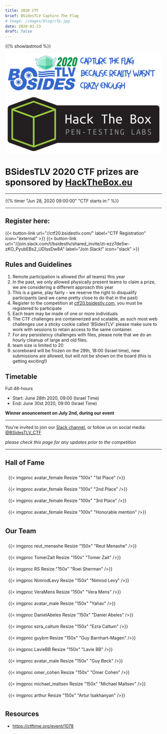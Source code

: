 ```yaml
---
title: 2020 CTF
brief: BSidesTLV Capture The Flag
# image: /images/blog/cfp.jpg
date: 2020-01-23
draft: false
---
```

{{% showlastmod %}}

<div class="row">
    <div class="col-xs-12 col-sm-10 col-md-8 col-lg-6">
        <div class="box" style="">
            <img src="banner-1500.png" alt="banner" style="max-width: 100%;">
        </div>
    </div>
    <div class="col-xs-12 col-sm-8 col-md-6 col-lg-4">
        <div class="box" style="">
            <a href="https://HackTheBox.eu/" target="_blank"><img src="htb.png" alt="banner" style="max-width: 100%;"></a>
            <h1>BSidesTLV 2020 CTF prizes are sponsored by <a href="https://HackTheBox.eu/" target="_blank">HackTheBox.eu</a></h1>
        </div>
    </div>
</div>

---

{{% timer "Jun 28, 2020 09:00:00" "CTF starts in:" %}}

---

<link rel="stylesheet" href="https://cdnjs.cloudflare.com/ajax/libs/flexboxgrid/6.3.1/flexboxgrid.min.css" type="text/css" >


<div class="row">
    <div class="col-xs-6 col-sm-4 col-md-3 col-lg-2">
    <h2>Register here:</h2>
        {{< button-link url="//ctf20.bsidestlv.com/" label="CTF Registration" icon="external" >}}
        {{< button-link url="//join.slack.com/t/bsidestlv/shared_invite/zt-ezz7de5w-zKO_PyubEBs2_UDIssDw8A" label="Join Slack!" icon="slack" >}}
    </div>
    <div class="col-xs-14 col-sm-10 col-md-8 col-lg-6">
        <div class="box" style="">
        <h2> Rules and Guidelines </h2>

1. Remote participation is allowed (for all teams) this year  
2. In the past, we only allowed physically present teams to claim a prize, we are considering a different approach this year  
3. This is a game, play fairly - we reserve the right to disqualify participants (and we came pretty close to do that in the past)  
4. Register to the competition at [ctf20.bsidestlv.com](https://ctf20.bsidestlv.com), you must be registered to participate  
5. Each team may be made of one or more individuals  
6. The CTF challenges are containerized and scalable, as such most web challenges use a sticky cookie called 'BSidesTLV' please make sure to work with sessions to retain access to the same container.  
7. For any persistency challenges with files, please note that we do an hourly cleanup of large and old files.  
8. team size is limited to 20
9. scoreboard will be frozen on the 29th, 18:00 (Israel time), new submissions are allowed, but will not be shown on the board (this is getting exciting!)
        </div>
    </div>
    <div class="col-xs-12 col-sm-8 col-md-6 col-lg-4">
<h2>Timetable</h2>
Full 48-hours

* Start: June 28th 2020, 09:00 (Israel Time)
* End:   June 30st 2020, 09:00 (Israel Time)

**Winner anouncement on July 2nd, during our event**
    </div>
</div>

---

You're invited to join our [Slack channel](https://join.slack.com/t/bsidestlv/shared_invite/zt-ezz7de5w-zKO_PyubEBs2_UDIssDw8A), or follow us on social media: [@BSidesTLV_CTF](https://twitter.com/BSidesTLV_CTF)

*please check this page for any updates prior to the competition*

---

## Hall of Fame

<div class="row">
    <div class="col-xs-12 col-sm-8 col-md-6 col-lg-2">
        <div class="box" style="border:0px solid black; padding:10px;vertical-align:top;">{{< imgproc avatar_female Resize "100x" "1st Place" />}}</div>
    </div>
    <div class="col-xs-12 col-sm-8 col-md-6 col-lg-2">
        <div class="box" style="border:0px solid black; padding:10px;vertical-align:top;">{{< imgproc avatar_female Resize "100x" "2nd Place" />}}</div>
    </div>
    <div class="col-xs-12 col-sm-8 col-md-6 col-lg-2">
        <div class="box" style="border:0px solid black; padding:10px;vertical-align:top;">{{< imgproc avatar_female Resize "100x" "3rd Place" />}}</div>
    </div>
    <div class="col-xs-12 col-sm-8 col-md-6 col-lg-2">
        <div class="box" style="border:0px solid black; padding:10px;vertical-align:top;">{{< imgproc avatar_female Resize "100x" "Honorable mention" />}}</div>
    </div>
</div>

## Our Team

<div class="row">
    <div class="col-xs-12 col-sm-8 col-md-6 col-lg-2">
        <div class="box" style="border:0px solid black; padding:10px;vertical-align:top;">{{< imgproc reut_menashe Resize "150x" "Reut Menashe" />}}</div>
    </div>
    <div class="col-xs-12 col-sm-8 col-md-6 col-lg-2">
        <div class="box" style="border:0px solid black; padding:10px;vertical-align:top;">{{< imgproc TomerZait Resize "150x" "Tomer Zait" />}}</div>
    </div>
    <div class="col-xs-12 col-sm-8 col-md-6 col-lg-2">
        <div class="box" style="border:0px solid black; padding:10px;vertical-align:top;">{{< imgproc RS Resize "150x" "Roei Sherman" />}} </div>
    </div>
    <div class="col-xs-12 col-sm-8 col-md-6 col-lg-2">
        <div class="box" style="border:0px solid black; padding:10px;vertical-align:top;">{{< imgproc NimrodLevy Resize "150x" "Nimrod Levy" />}}</div>
    </div>
    <div class="col-xs-12 col-sm-8 col-md-6 col-lg-2">
        <div class="box" style="border:0px solid black; padding:10px;vertical-align:top;">{{< imgproc VeraMens Resize "150x" "Vera Mens" />}}</div>
    </div>
    <div class="col-xs-12 col-sm-8 col-md-6 col-lg-2">
        <div class="box" style="border:0px solid black; padding:10px;vertical-align:top;">{{< imgproc avatar_male Resize "150x" "Yahav" />}}</div>
    </div>
    <div class="col-xs-12 col-sm-8 col-md-6 col-lg-2">
        <div class="box" style="border:0px solid black; padding:10px;vertical-align:top;">{{< imgproc DanielAbeles Resize "150x" "Daniel Abeles" />}}</div>
    </div>
    <div class="col-xs-12 col-sm-8 col-md-6 col-lg-2">
        <div class="box" style="border:0px solid black; padding:10px;vertical-align:top;">{{< imgproc ezra_caltum Resize "150x" "Ezra Caltum" />}}</div>
    </div>
    <div class="col-xs-12 col-sm-8 col-md-6 col-lg-2">
        <div class="box" style="border:0px solid black; padding:10px;vertical-align:top;">{{< imgproc guybm Resize "150x" "Guy Barnhart-Magen" />}}</div>
    </div>
    <div class="col-xs-12 col-sm-8 col-md-6 col-lg-2">
        <div class="box" style="border:0px solid black; padding:10px;vertical-align:top;">{{< imgproc LavieBB Resize "150x" "Lavie BB" />}}</div>
    </div>
    <div class="col-xs-12 col-sm-8 col-md-6 col-lg-2">
        <div class="box" style="border:0px solid black; padding:10px;vertical-align:top;">{{< imgproc avatar_male Resize "150x" "Guy Beck" />}}</div>
    </div>
    <div class="col-xs-12 col-sm-8 col-md-6 col-lg-2">
        <div class="box" style="border:0px solid black; padding:10px;vertical-align:top;">{{< imgproc omer_cohen Resize "150x" "Omer Cohen" />}}</div>
    </div>
    <div class="col-xs-12 col-sm-8 col-md-6 col-lg-2">
        <div class="box" style="border:0px solid black; padding:10px;vertical-align:top;">{{< imgproc michael_maltsev Resize "150x" "Michael Maltsev" />}}</div>
    </div>
    <div class="col-xs-12 col-sm-8 col-md-6 col-lg-2">
        <div class="box" style="border:0px solid black; padding:10px;vertical-align:top;">{{< imgproc arthur Resize "150x" "Artur Isakhanyan" />}}</div>
    </div>
</div>

## Resources

* https://ctftime.org/event/1078
